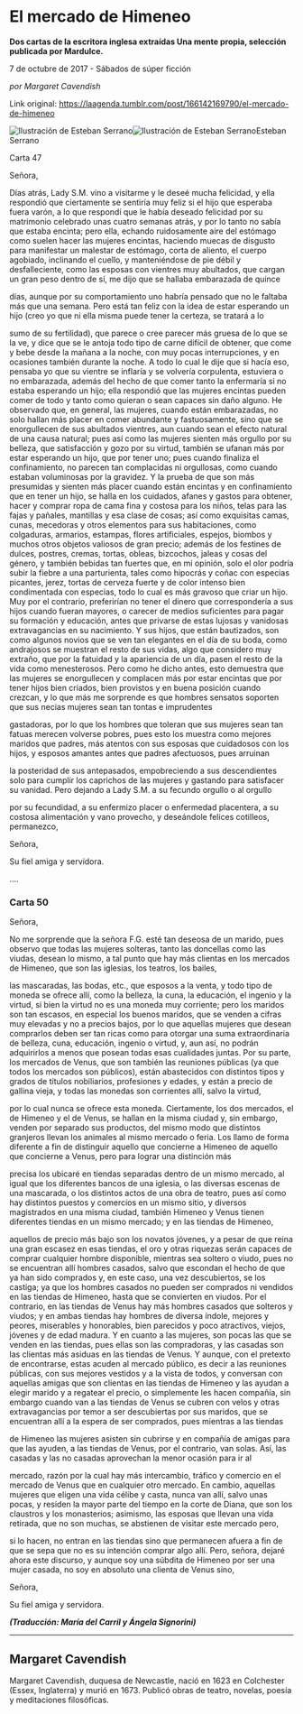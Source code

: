 # El mercado de Himeneo

**Dos cartas de la escritora inglesa extraídas Una mente propia, selección publicada por Mardulce.**

7 de octubre de 2017 - Sábados de súper ficción

_por Margaret Cavendish_

Link original: https://laagenda.tumblr.com/post/166142169790/el-mercado-de-himeneo

![Ilustración de Esteban Serrano](https://64.media.tumblr.com/32e73db27fd88cba27950078b75373a6/tumblr_inline_pjzp4bn6OX1t6q87u_500.png)![Ilustración de Esteban Serrano](https://64.media.tumblr.com/32e73db27fd88cba27950078b75373a6/tumblr_inline_pjzp4bn6OX1t6q87u_500.png)Esteban Serrano 


Carta 47

Señora,

Días atrás, Lady S.M. vino a visitarme y le deseé mucha felicidad, y ella respondió que ciertamente se sentiría muy feliz si el hijo que esperaba fuera varón, a lo que respondí que le había deseado felicidad por su matrimonio celebrado unas cuatro semanas atrás, y por lo tanto no sabía que estaba encinta; pero ella, echando ruidosamente aire del estómago como suelen hacer las mujeres encintas, haciendo muecas de disgusto para manifestar un malestar de estómago, corta de aliento, el cuerpo agobiado, inclinando el cuello, y manteniéndose de pie débil y desfalleciente, como las esposas con vientres muy abultados, que cargan un gran peso dentro de sí, me dijo que se hallaba embarazada de quince

días, aunque por su comportamiento uno habría pensado que no le faltaba más que una semana. Pero está tan feliz con la idea de estar esperando un hijo (creo yo que ni ella misma puede tener la certeza, se tratará a lo

sumo de su fertilidad), que parece o cree parecer más gruesa de lo que se la ve, y dice que se le antoja todo tipo de carne difícil de obtener, que come y bebe desde la mañana a la noche, con muy pocas interrupciones, y en ocasiones también durante la noche. A todo lo cual le dije que si hacía eso, pensaba yo que su vientre se inflaría y se volvería corpulenta, estuviera o no embarazada, además del hecho de que comer tanto la enfermaría si no estaba esperando un hijo; ella respondió que las mujeres encintas pueden comer de todo y tanto como quieran o sean capaces sin daño alguno. He observado que, en general, las mujeres, cuando están embarazadas, no solo hallan más placer en comer abundante y fastuosamente, sino que se enorgullecen de sus abultados vientres, aun cuando sean el efecto natural de una causa natural; pues así como las mujeres sienten más orgullo por su belleza, que satisfacción y gozo por su virtud, también se ufanan más por estar esperando un hijo, que por tener uno; pues cuando finaliza el confinamiento, no parecen tan complacidas ni orgullosas, como cuando estaban voluminosas por la gravidez. Y la prueba de que son más presumidas y sienten más placer cuando están encintas y en confinamiento que en tener un hijo, se halla en los cuidados, afanes y gastos para obtener, hacer y comprar ropa de cama fina y costosa para los niños, telas para las fajas y pañales, mantillas y esa clase de cosas; así como exquisitas camas, cunas, mecedoras y otros elementos para sus habitaciones, como colgaduras, armarios, estampas, flores artificiales, espejos, biombos y muchos otros objetos valiosos de gran precio; además de los festines de dulces, postres, cremas, tortas, obleas, bizcochos, jaleas y cosas del género, y también bebidas tan fuertes que, en mi opinión, solo el olor podría subir la fiebre a una parturienta, tales como hipocrás y coñac con especias picantes, jerez, tortas de cerveza fuerte y de color intenso bien condimentada con especias, todo lo cual es más gravoso que criar un hijo. Muy por el contrario, preferirían no tener el dinero que correspondería a sus hijos cuando fueran mayores, o carecer de medios suficientes para pagar su formación y educación, antes que privarse de estas lujosas y vanidosas extravagancias en su nacimiento. Y sus hijos, que están bautizados, son como algunos novios que se ven tan elegantes en el día de su boda, como andrajosos se muestran el resto de sus vidas, algo que considero muy extraño, que por la fatuidad y la apariencia de un día, pasen el resto de la vida como menesterosos. Pero como he dicho antes, esto demuestra que las mujeres se enorgullecen y complacen más por estar encintas que por tener hijos bien criados, bien provistos y en buena posición cuando crezcan, y lo que más me sorprende es que hombres sensatos soporten que sus necias mujeres sean tan tontas e imprudentes

gastadoras, por lo que los hombres que toleran que sus mujeres sean tan fatuas merecen volverse pobres, pues esto los muestra como mejores maridos que padres, más atentos con sus esposas que cuidadosos con los hijos, y esposos amantes antes que padres afectuosos, pues arruinan

la posteridad de sus antepasados, empobreciendo a sus descendientes solo para cumplir los caprichos de las mujeres y gastando para satisfacer su vanidad. Pero dejando a Lady S.M. a su fecundo orgullo o al orgullo

por su fecundidad, a su enfermizo placer o enfermedad placentera, a su costosa alimentación y vano provecho, y deseándole felices cotilleos, permanezco, 

Señora,

Su fiel amiga y servidora.

….

### Carta 50

Señora,

No me sorprende que la señora F.G. esté tan deseosa de un marido, pues observo que todas las mujeres solteras, tanto las doncellas como las viudas, desean lo mismo, a tal punto que hay más clientas en los mercados de Himeneo, que son las iglesias, los teatros, los bailes,

las mascaradas, las bodas, etc., que esposos a la venta, y todo tipo de moneda se ofrece allí, como la belleza, la cuna, la educación, el ingenio y la virtud, si bien la virtud no es una moneda muy corriente; pero los maridos son tan escasos, en especial los buenos maridos, que se venden a cifras muy elevadas y no a precios bajos, por lo que aquellas mujeres que desean comprarlos deben ser tan ricas como para otorgar una suma extraordinaria de belleza, cuna, educación, ingenio o virtud, y, aun así, no podrán adquirirlos a menos que posean todas esas cualidades juntas. Por su parte, los mercados de Venus, que son también las reuniones públicas (ya que todos los mercados son públicos), están abastecidos con distintos tipos y grados de títulos nobiliarios, profesiones y edades, y están a precio de gallina vieja, y todas las monedas son corrientes allí, salvo la virtud,

por lo cual nunca se ofrece esta moneda. Ciertamente, los dos mercados, el de Himeneo y el de Venus, se hallan en la misma ciudad y, sin embargo, venden por separado sus productos, del mismo modo que distintos granjeros llevan los animales al mismo mercado o feria. Los llamo de forma diferente a fin de distinguir aquello que concierne a Himeneo de aquello que concierne a Venus, pero para lograr una distinción más

precisa los ubicaré en tiendas separadas dentro de un mismo mercado, al igual que los diferentes bancos de una iglesia, o las diversas escenas de una mascarada, o los distintos actos de una obra de teatro, pues así como hay distintos puestos y comercios en un mismo sitio, y diversos magistrados en una misma ciudad, también Himeneo y Venus tienen diferentes tiendas en un mismo mercado; y en las tiendas de Himeneo,

aquellos de precio más bajo son los novatos jóvenes, y a pesar de que reina una gran escasez en esas tiendas, el oro y otras riquezas serán capaces de comprar cualquier hombre disponible, mientras sea soltero o viudo, pues no se encuentran allí hombres casados, salvo que escondan el hecho de que ya han sido comprados y, en este caso, una vez descubiertos, se los castiga; ya que los hombres casados no pueden ser comprados ni vendidos en las tiendas de Himeneo, hasta que se convierten en viudos. Por el contrario, en las tiendas de Venus hay más hombres casados que solteros y viudos; y en ambas tiendas hay hombres de diversa índole, mejores y peores, miserables y honorables, bien parecidos y poco atractivos, viejos, jóvenes y de edad madura. Y en cuanto a las mujeres, son pocas las que se venden en las tiendas, pues ellas son las compradoras, y las casadas son las clientas más asiduas en las tiendas de Venus. Y aunque, con el pretexto de encontrarse, estas acuden al mercado público, es decir a las reuniones públicas, con sus mejores vestidos y a la vista de todos, y conversan con aquellas amigas que son clientas en las tiendas de Himeneo y las ayudan a elegir marido y a regatear el precio, o simplemente les hacen compañía, sin embargo cuando van a las tiendas de Venus se cubren con velos y otras extravagancias por temor a ser descubiertas por sus maridos, que se encuentran allí a la espera de ser comprados, pues mientras a las tiendas

de Himeneo las mujeres asisten sin cubrirse y en compañía de amigas para que las ayuden, a las tiendas de Venus, por el contrario, van solas. Así, las casadas y las no casadas aprovechan la menor ocasión para ir al

mercado, razón por la cual hay más intercambio, tráfico y comercio en el mercado de Venus que en cualquier otro mercado. En cambio, aquellas mujeres que eligen una vida célibe y casta, nunca van allí, salvo unas pocas, y residen la mayor parte del tiempo en la corte de Diana, que son los claustros y los monasterios; asimismo, las esposas que llevan una vida retirada, que no son muchas, se abstienen de visitar este mercado pero,

si lo hacen, no entran en las tiendas sino que permanecen afuera a fin de que se sepa que no es su intención comprar algo allí. Pero, señora, dejaré ahora este discurso, y aunque soy una súbdita de Himeneo por ser una mujer casada, no soy en absoluto una clienta de Venus sino, 

Señora,

Su fiel amiga y servidora.

  
***(Traducción: María del Carril y Ángela Signorini)***



---

 Margaret Cavendish
-------------------



Margaret Cavendish, duquesa de Newcastle, nació en 1623 en Colchester (Essex, Inglaterra) y murió en 1673. Publicó obras de teatro, novelas, poesía y meditaciones filosóficas.

